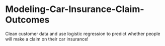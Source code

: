 # Modeling-Car-Insurance-Claim-Outcomes
Clean customer data and use logistic regression to predict whether people will make a claim on their car insurance!
